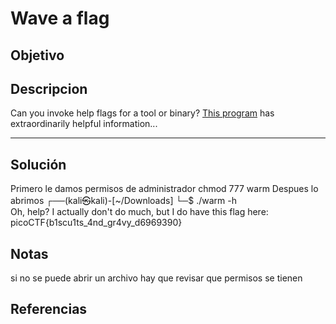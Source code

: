 # Wave a flag

## Objetivo 

## Descripcion
Can you invoke help flags for a tool or binary? [This program](https://mercury.picoctf.net/static/b28b6021d6040b086c2226ebeb913bc2/warm) has extraordinarily helpful information...

---
## Solución 
Primero le damos permisos de administrador 
chmod 777 warm 
Despues lo abrimos 
┌──(kali㉿kali)-[~/Downloads]
└─$ ./warm -h               
Oh, help? I actually don't do much, but I do have this flag here: picoCTF{b1scu1ts_4nd_gr4vy_d6969390}


## Notas
si no se puede abrir un archivo hay que revisar que permisos se tienen
## Referencias
